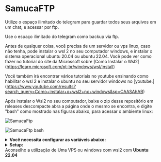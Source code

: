 # SamucaFTP
Utilize o espaço ilimitado do telegram para guardar todos seus arquivos em um chat, e acessar por ftp.

Use o espaço ilimitado do telegram como backup via ftp.

Antes de qualquer coisa, você precisa de um servidor ou vps linux, caso não tenha, pode instalar o wsl 2 no seu computador windows, e instalar o sistema operacional ubuntu 20.04 ou ubuntu 22.04.  Você pode ver como fazer no tutorial do site da Microssoft sobre [Como Instalar o Wsl2] (https://learn.microsoft.com/pt-br/windows/wsl/install)

Você também irá encontrar vários tutoriais no youtube ensinando como habilitar o wsl 2 e instalar o ubuntu no seu servidor windows no [youtube.] (https://www.youtube.com/results?search_query=Como+instalar+o+wsl2+no+windows&sp=CAASAhAB)

Após instalar o Wsl2 no seu computador, baixe o zip desse repositório em releases descompacte abra a página onde o mesmo se encontra, e digite "bash" como
mostrado nas figuras abaixo, para acessar o ambiente linux:



![SamucaFtp](https://i.imgur.com/OB9RKOJ.jpg)














![SamucaFtp bash](https://i.imgur.com/PNNrmwA.jpg)

<details>
<summary><b>Você necessita configurar as variáveis abaixo:</b></summary>

`API_ID`: Acesse [my.telegram.org](https://my.telegram.org) para obter o seu.

`API_HASH`: Acesse [my.telegram.org](https://my.telegram.org) para obter o seu.

`BOT_TOKEN`: Crie um novo bot utilizando [BotFather](https://telegram.dog/botfather).

`MONGODB`: Crie um DB e obtenha o link de conexão em [mongodb.com] (https://www.mongodb.com/)

`CHAT_ID`: Id do Chat para onde serão enviados os arquivos.

`HOST`: Host do FTP deixe como padrão (Padrão: 0.0.0.0).

`PORT`: Porta do servidor FTP (Padrão: 9021).

</details>

<details>
<summary><b>Setup:</b></summary>
Antes de iniciar o setup, verifique se você tem o python3 instalado, ou instale utilizando o comando abaixo:
sudo apt update && sudo apt install python3-pip -y
A seguir:

  1. Crie um novo bot em [BotFather](https://telegram.dog/botfather).
  2. Obtenha o API_ID e API_HASH em [my.telegram.org](https://my.telegram.org).
  3. Crie um banco de dados Mongo DB com o nome de ftp [MongoDB Cloud](https://cloud.mongodb.com/) (ou use seu servidor) e copie a string de conexão.
Aprenda aqui, [Como Criar gratuitamente sua base de dados Mongo DB] (https://www.youtube.com/watch?v=6b3YH0kK3ig)
  4. Coloque todas as variáveis em na raiz do bot no arquivo .env
  5. Adicione o bot ao seu canal com direito de administrador.
  6. Execute o arquivo 'python3 get_channel_id.py`, envie o comando `/id` no seu canal para obter o id do canal.
  7. Copie o ID para .env
  8. Execute 'python3 setup_database.py`.
  9. Execute 'python3 accounts_manager.py` para criar sua conta ftp.
  10. Execute `main.py`.

</details>
<summary>Aconselho a utilização de Uma VPS ou windows com wsl2 com <b>Ubuntu 22.04</b></summary>
